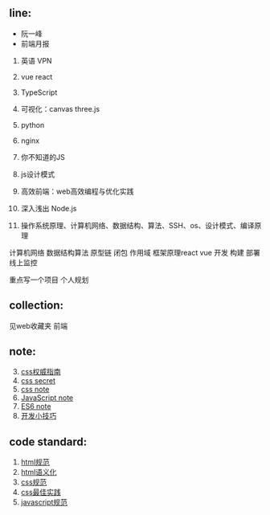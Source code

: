 ## line:
- 阮一峰
- 前端月报

1. 英语 VPN
3. vue react
4. TypeScript
6. 可视化：canvas three.js
4. python
5. nginx


1. 你不知道的JS
1. js设计模式
3. 高效前端：web高效编程与优化实践
3. 深入浅出 Node.js
5. 操作系统原理、计算机网络、数据结构、算法、SSH、os、设计模式、编译原理

计算机网络 数据结构算法
原型链 闭包 作用域
框架原理react vue
开发 构建 部署 线上监控

重点写一个项目
个人规划


## collection:
见web收藏夹 前端

## note:
3. [css权威指南](https://github.com/15754600159/my-practice/blob/master/04%20note/css%secret.md)
3. [css secret](https://github.com/15754600159/my-practice/blob/master/04%20note/css%E6%9D%83%E5%A8%81%E6%8C%87%E5%8D%97%20note.md)
1. [css note](https://github.com/15754600159/my-practice/blob/master/04%20note/css%20note.md)
2. [JavaScript note](https://github.com/15754600159/my-practice/blob/master/04%20note/JavaScript%20note.md)
3. [ES6 note](https://github.com/15754600159/my-practice/blob/master/04%20note/ES6%20note.md)
4. [开发小技巧](https://github.com/15754600159/my-practice/blob/master/04%20note/%E5%BC%80%E5%8F%91%E5%B0%8F%E6%8A%80%E5%B7%A7.md)

## code standard:

1. [html规范](https://github.com/15754600159/my-practice/blob/master/04%20note/code%20standard/html.md)
2. [html语义化](https://github.com/15754600159/my-practice/blob/master/04%20note/code%20standard/html%20semantics.md)
3. [css规范](https://github.com/15754600159/my-practice/blob/master/04%20note/code%20standard/css.md)
4. [css最佳实践](https://github.com/15754600159/my-practice/blob/master/04%20note/code%20standard/css%20best%20practice.md)
5. [javascript规范](https://github.com/15754600159/my-practice/blob/master/04%20note/code%20standard/javascript.md)




